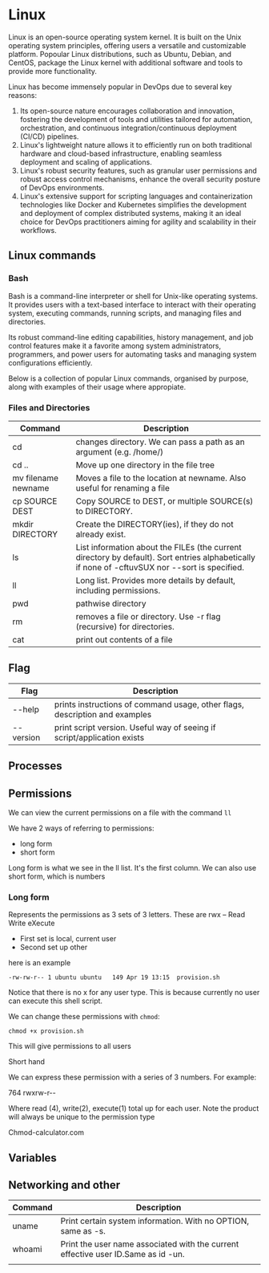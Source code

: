 # Linux
Linux is an open-source operating system kernel. It is built on the Unix operating system principles, offering users a versatile and customizable platform. Popoular Linux distributions, such as Ubuntu, Debian, and CentOS, package the Linux kernel with additional software and tools to provide more functionality.

Linux has become immensely popular in DevOps due to several key reasons: 
1) Its open-source nature encourages collaboration and innovation, fostering the development of tools and utilities tailored for automation, orchestration, and continuous integration/continuous deployment (CI/CD) pipelines. 
2) Linux's lightweight nature allows it to efficiently run on both traditional hardware and cloud-based infrastructure, enabling seamless deployment and scaling of applications. 
3) Linux's robust security features, such as granular user permissions and robust access control mechanisms, enhance the overall security posture of DevOps environments. 
4) Linux's extensive support for scripting languages and containerization technologies like Docker and Kubernetes simplifies the development and deployment of complex distributed systems, making it an ideal choice for DevOps practitioners aiming for agility and scalability in their workflows.

## Linux commands
### Bash
Bash is a command-line interpreter or shell for Unix-like operating systems. It provides users with a text-based interface to interact with their operating system, executing commands, running scripts, and managing files and directories. 

Its robust command-line editing capabilities, history management, and job control features make it a favorite among system administrators, programmers, and power users for automating tasks and managing system configurations efficiently.

Below is a collection of popular Linux commands, organised by purpose, along with examples of their usage where appropiate.

### Files and Directories

| Command | Description                                                     |
| ----  | ----------------------------------------------------------------- |
| cd    | changes directory. We can pass a path as an argument (e.g. /home/)|
| cd .. | Move up one directory in the file tree                            |
| mv filename newname | Moves a file to the location at newname. Also useful for renaming a file
| cp SOURCE DEST  | Copy SOURCE to DEST, or multiple SOURCE(s) to DIRECTORY.
| mkdir  DIRECTORY  | Create the DIRECTORY(ies), if they do not already exist.   |
| ls        | List information about the FILEs (the current directory by default). Sort entries alphabetically if none of -cftuvSUX nor --sort is specified.
| ll          | Long list. Provides more details by default, including permissions.
| pwd         | pathwise directory
|  rm  | removes a file or directory. Use -r flag (recursive) for directories. |
| cat  | print out contents of a file                                          |


## Flag
| Flag | Description                                                     |
| ----  | ----------------------------------------------------------------- |
|  --help  | prints instructions of command usage, other flags, description and examples
| --version  | print script version. Useful way of seeing if script/application exists |


## Processes

## Permissions
We can view the current permissions on a file with the command `ll` 

We have 2 ways of referring to permissions:
- long form 
- short form

Long form is what we see in the ll list. It's the first column. We can also use short form, which is numbers 

### Long form 

Represents the permissions as 3 sets of 3 letters. These are rwx – Read Write eXecute 

- First set is local, current user 
- Second set up other

here is an example
````shell
-rw-rw-r-- 1 ubuntu ubuntu   149 Apr 19 13:15  provision.sh 
````
Notice that there is no x for any user type. This is because currently no user can execute this shell script. 

We can change these permissions with `chmod`: 
````
chmod +x provision.sh 
````
This will give permissions to all users 

Short hand 

We can express these permission with a series of 3 numbers. For example: 

764		rwxrw-r-- 

Where read (4), write(2), execute(1) total up for each user. Note the product will always be unique to the permission type 

 

 

Chmod-calculator.com 

 

 

 
## Variables

## Networking and other 
| Command | Description                                                     |
| -----  | ---------------------------------------------------------------- |
| uname  | Print certain system information.  With no OPTION, same as -s.   |
| whoami | Print the user name associated with the current effective user ID.Same as id -un.
|        |
